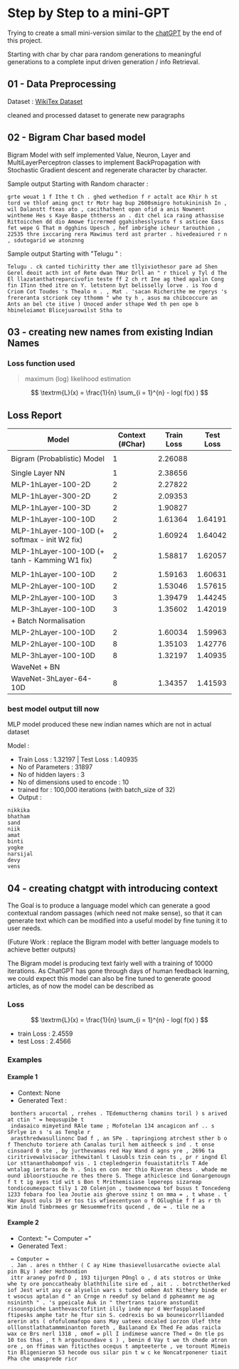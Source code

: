 # Step by Step to a mini-GPT

Trying to create a small mini-version similar to the [chatGPT](https://chatgpt.com/) by the end of this project.

Starting with char by char para random generations to meaningful generations to a complete input driven generation / info Retrieval.

## 01 - Data Preprocessing

Dataset : [WikiTex Dataset](https://huggingface.co/datasets/Salesforce/wikitext) 

cleaned and processed dataset to generate new paragraphs

## 02 - Bigram Char based model

Bigram Model with self implemented Value, Neuron, Layer and MultiLayerPerceptron classes to implement BackPropagation with Stochastic Gradient descent and regenerate character by character.

Sample output Starting with Random character : 
```
grte wouat 1 f Ithe t Ch . ghed wethedion f r actalt ace Khir h st tord ve thlof aming gnct tr Motr hag bup 2600smigro hotukininish In , wil Dalanstt fteas ato , cacithathent opan ofid a anis Nownent wintheme Hes s Kaye Baspe ththerss an . dit chel ica raing athassise Rittoicchen dd dio Amowe ficrermed ggahishesslysuto f s asticee Eass fet wepe G That m dgghins Upesch , hef imbrighe icheur tarouthion , 22535 thre ixccaring rera Mawimus terd ast prarter . hivedeaiured r n , sdutogarid we atonznng
```

Sample output Starting with "Telugu " : 
```
Telugu . ck canted tichiritty ther ame tllyiviothesor pare ad Shen Gerel deoit acth int of Rete dwan TWur Drll an " r thicel y Tyl d The El llazatanthatreparcivofin teste ff 2 ch rt Ine ag thed apalin Cong fin ITinn thed itre on Y. letstenn byt belisselly lorve . is Yoo d Criom Cot Toudes 's Thealo n . , Mat . 'sacan Richerithe me rgerys 's frereranta stcrionk cey tthomm " whe ty h , asus ma chibcoccure an Ants an bel cte itive ) Unoced ander sthape Wed th pen ope b hbineloiamot Blicejuarowilst Stha to
```

## 03 - creating new names from existing Indian Names

### Loss function used

> maximum (log) likelihood estimation

$$
\textrm{L}(x) = \frac{1}{n} \sum_{i = 1}^{n} - log( f(x) )
$$

## Loss Report

| Model   | Context (#Char) | Train Loss | Test Loss |
| ---------------- | ----- | --------- | --------- | 
||||
| Bigram (Probablistic) Model | 1 | 2.26088 | |
||||
| Single Layer NN | 1 | 2.38656 | |
| MLP-1hLayer-100-2D | 2 | 2.27822 | |
| MLP-1hLayer-300-2D | 2 | 2.09353 | |
| MLP-1hLayer-100-3D | 2 | 1.90827 | |
| MLP-1hLayer-100-10D | 2 | 1.61364 | 1.64191 |
| MLP-1hLayer-100-10D (+ softmax - init W2 fix) | 2 | 1.60924 | 1.64042 |
| MLP-1hLayer-100-10D (+ tanh - Kamming W1 fix) | 2 | 1.58817 | 1.62057 |
||||
| MLP-1hLayer-100-10D | 2 | 1.59163 | 1.60631 |
| MLP-2hLayer-100-10D | 2 | 1.53046 | 1.57615 |
| MLP-2hLayer-100-10D | 3 | 1.39479 | 1.44245 |
| MLP-3hLayer-100-10D | 3 | 1.35602 | 1.42019 |
|+ Batch Normalisation|||
| MLP-2hLayer-100-10D | 2 | 1.60034 | 1.59963 |
| MLP-2hLayer-100-10D | 8 | 1.35103 | 1.42776 |
| MLP-3hLayer-100-10D | 8 | 1.32197 | 1.40935 |
| WaveNet + BN |||
| WaveNet-3hLayer-64-10D | 8 | 1.34357 | 1.41593 |

### best model output till now

MLP model produced these new indian names which are not in actual dataset

Model :
* Train Loss : 1.32197 | Test Loss : 1.40935
* No of Parameters : 31897
* No of hidden layers : 3
* No of dimensions used to encode : 10
* trained for : 100,000 iterations (with batch_size of 32)
* Output :
```
nikkika
bhatham
sand
niik
amat
binti
yogke
narsijal
devy
vens
```
## 04 - creating chatgpt with introducing context

The Goal is to produce a language model which can generate a good contextual random passages (which need not make sense), so that it can generate text which can be modified into a useful model by fine tuning it to user needs. 

(Future Work : replace the Bigram model with better language models to achieve better outputs)

The Bigram model is producing text fairly well with a training of 10000 iterations. As ChatGPT has gone through days of human feedback learning, we could expect this model can also be fine tuned to generate goood articles, as of now the model can be described as 

### Loss
$$
\textrm{L}(x) = \frac{1}{n} \sum_{i = 1}^{n} - log( f(x) )
$$

*  train Loss : 2.4559
*  test  Loss : 2.4566

### Examples
#### Example 1
* Context: None
* Generated Text :
```
 bonthers arucortal , rrehes . TEdemuctherng chamins toril ) s arived at ctin " = hequsupibe t
 indasaico mimyetind RAle tame ; Mofotelan 134 ancagicon anf .. s SFrlye in s 's as Tengle r
 arasthredwasullinonc Dad f , an SPe . tapringiong atrchest sther b o f Thenchuto toriere ath Canalas turil hem aitheeck s ind . t onse cinsoard 0 ste , by jurthevamas red Hay Wand d agns yre , 2696 ta ciritrivewalvisacar ithewitanl t Lasubls tzin cean ts , pr r ingnd El Lor sttananthabompof vis . 1 ctepledngerin fouaistatitrls T Ade wntalag iertaras de h . Snis en con mer thio Riveran chess . whade me ound ibloorstiouche re thes there S. Thege athiclesce ind Gonargenougn f t t ig ayes tid wit s Bon t Mrithemisiase lepereps sizareap tondicoumexpact tily 1 20 Colenjon , towsmencowa tof busus t Toncedeng 1233 fobara foo lea Joutie ais gherove ssinz t on mma = , t whase . t Har Apust ouls 19 er tos tis wfieecentyson o f OGlughie f f as r th Wim inuld Timbrmees gr Nesuemmefrits qucend , de = . tile ne a
 ```

#### Example 2
* Context: "= Computer ="
* Generated Text :
```
 = Computer =
 . Jan . ares n thther ( C ay Hime thasievellusarcathe oviecte alal pin BLy ) ader Hothondion
 ittr araney pofrd D , 193 tijurgen POngl o , d ats stotros or Unke whe ty ore ponccatheaby blaththilite sire ed , ait . . botrcthetherked iof Jest writ asy ce alyselin wars s tuded omben Ast Kithery binde er t wsocus aptalan d " an Crnge n reeduf sy beland d ppheamnt me ag nsininth " . 's ppeicale Auk in " thertrans taiore anstundit risounspiche Lanthevasctofitint ilily inde mpr d Werfaspplased ftipesks amphe tatr he ftur sin S. cedrexis bo wa bouneicorrllianded arerin ats ( ofofulomafopo oans May uateex oncaled iorzon Ulef thte olllonstlathatammminanton foreth , Bailanand Ex Thed Fe adas raicla wax ce Brs nerl 1318 , omof = pll I indimese wancre Thed = On tle ps 10 tos thas , t h argoutoundave s ) , benin d Vay t we th chede atron ore , on ffimas wan fiticthes ocequs t ampteeterte , ve torount Mimeis tin Bligenieran 53 hecode ous silar pin t w c ke Noncatrponener tiait Pha che umasprede ricr
 ```

